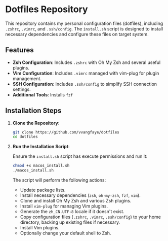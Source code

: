 # Dotfiles Repository

This repository contains my personal configuration files (dotfiles), including `.zshrc`, `.vimrc`, and `.ssh/config`. The `install.sh` script is designed to install necessary dependencies and configure these files on target system.

## Features

- **Zsh Configuration**: Includes `.zshrc` with Oh My Zsh and several useful plugins.
- **Vim Configuration**: Includes `.vimrc` managed with vim-plug for plugin management.
- **SSH Configuration**: Includes `.ssh/config` to simplify SSH connection settings.
- **Additional Tools**: Installs `fzf` 

## Installation Steps

1. **Clone the Repository**:

    ```bash
    git clone https://github.com/vvangfaye/dotfiles
    cd dotfiles
    ```

2. **Run the Installation Script**:

    Ensure the `install.sh` script has execute permissions and run it:

    ```bash
    chmod +x macos_install.sh
    ./macos_install.sh
    ```

    The script will perform the following actions:

    - Update package lists.
    - Install necessary dependencies (`zsh`, `oh-my-zsh`, `fzf`, `vim`).
    - Clone and install Oh My Zsh and various Zsh plugins.
    - Install `vim-plug` for managing Vim plugins.
    - Generate the `zh_CN.UTF-8` locale if it doesn't exist.
    - Copy configuration files (`.zshrc`, `.vimrc`, `.ssh/config`) to your home directory, backing up existing files if necessary.
    - Install Vim plugins.
    - Optionally change your default shell to Zsh.
